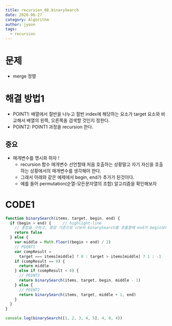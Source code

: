 ```yaml
---
title: recursion_08.binarySearch
date: 2020-06-27
category: Algorithm
author: jyoon
tags:
  - recursion
---
```

 
# 문제

- merge 정렬

# 해결 방법1

- POINT1: 배열에서 절반을 나누고 절반 index에 해당하는 요소가 target 요소와 비교해서 배열의 왼쪽, 오른쪽을 검색할 것인지 정한다.
- POINT2: POINT1 과정을 recursion 한다.

## 중요

- 매개변수를 명시화 하자 !
    - recursion 함수 매개변수 선언할때 처음 호출하는 상황말고 자기 자신을 호출하는 상황에서의 매개변수를 생각해야 한다.
    - 그래서 아래와 같은 예제에서 begin, end가 추가가 된것이다.
    - 예를 들어 permutation(순열-모든문자열의 조합) 알고리즘을 확인해보자

# CODE1

```js
function binarySearch(items, target, begin, end) {
  if (begin > end) {     // highlight-line
    // 중앙을 구하고, 중앙 기준으로 나눠서 binarySearch를 호출할때 end가 begin보다 커질때가 있다.
    return false
  } else {
    var middle = Math.floor((begin + end) / 2)
    // POINT1
    var compResult =
      target === items[middle] ? 0 : target > items[middle] ? 1 : -1
    if (compResult == 0) {
      return middle
    } else if (compResult < 0) {
      // POINT2
      return binarySearch(items, target, begin, middle - 1)
    } else {
      // POINT2
      return binarySearch(items, target, middle + 1, end)
    }
  }
}

console.log(binarySearch([1, 2, 3, 4, 5], 4, 0, 4))
```

